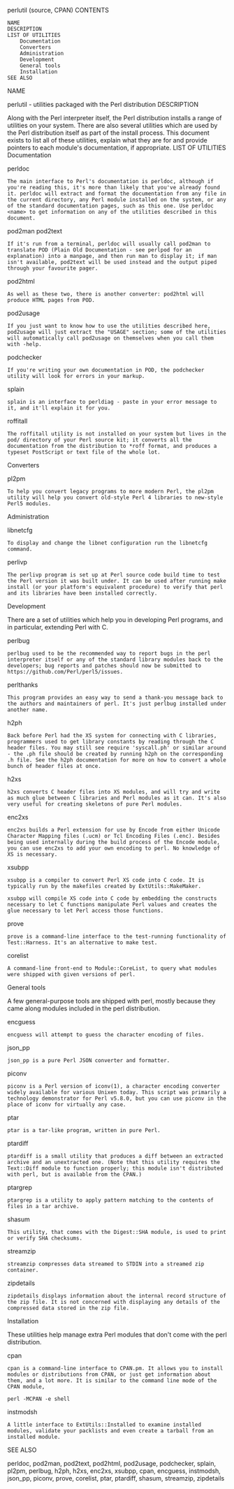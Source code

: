 
perlutil (source, CPAN)
CONTENTS

    NAME
    DESCRIPTION
    LIST OF UTILITIES
        Documentation
        Converters
        Administration
        Development
        General tools
        Installation
    SEE ALSO

NAME

perlutil - utilities packaged with the Perl distribution
DESCRIPTION

Along with the Perl interpreter itself, the Perl distribution installs a range of utilities on your system. There are also several utilities which are used by the Perl distribution itself as part of the install process. This document exists to list all of these utilities, explain what they are for and provide pointers to each module's documentation, if appropriate.
LIST OF UTILITIES
Documentation

perldoc

    The main interface to Perl's documentation is perldoc, although if you're reading this, it's more than likely that you've already found it. perldoc will extract and format the documentation from any file in the current directory, any Perl module installed on the system, or any of the standard documentation pages, such as this one. Use perldoc <name> to get information on any of the utilities described in this document.
pod2man
pod2text

    If it's run from a terminal, perldoc will usually call pod2man to translate POD (Plain Old Documentation - see perlpod for an explanation) into a manpage, and then run man to display it; if man isn't available, pod2text will be used instead and the output piped through your favourite pager.
pod2html

    As well as these two, there is another converter: pod2html will produce HTML pages from POD.
pod2usage

    If you just want to know how to use the utilities described here, pod2usage will just extract the "USAGE" section; some of the utilities will automatically call pod2usage on themselves when you call them with -help.
podchecker

    If you're writing your own documentation in POD, the podchecker utility will look for errors in your markup.
splain

    splain is an interface to perldiag - paste in your error message to it, and it'll explain it for you.
roffitall

    The roffitall utility is not installed on your system but lives in the pod/ directory of your Perl source kit; it converts all the documentation from the distribution to *roff format, and produces a typeset PostScript or text file of the whole lot.

Converters

pl2pm

    To help you convert legacy programs to more modern Perl, the pl2pm utility will help you convert old-style Perl 4 libraries to new-style Perl5 modules.

Administration

libnetcfg

    To display and change the libnet configuration run the libnetcfg command.
perlivp

    The perlivp program is set up at Perl source code build time to test the Perl version it was built under. It can be used after running make install (or your platform's equivalent procedure) to verify that perl and its libraries have been installed correctly.

Development

There are a set of utilities which help you in developing Perl programs, and in particular, extending Perl with C.

perlbug

    perlbug used to be the recommended way to report bugs in the perl interpreter itself or any of the standard library modules back to the developers; bug reports and patches should now be submitted to https://github.com/Perl/perl5/issues.
perlthanks

    This program provides an easy way to send a thank-you message back to the authors and maintainers of perl. It's just perlbug installed under another name.
h2ph

    Back before Perl had the XS system for connecting with C libraries, programmers used to get library constants by reading through the C header files. You may still see require 'syscall.ph' or similar around - the .ph file should be created by running h2ph on the corresponding .h file. See the h2ph documentation for more on how to convert a whole bunch of header files at once.
h2xs

    h2xs converts C header files into XS modules, and will try and write as much glue between C libraries and Perl modules as it can. It's also very useful for creating skeletons of pure Perl modules.
enc2xs

    enc2xs builds a Perl extension for use by Encode from either Unicode Character Mapping files (.ucm) or Tcl Encoding Files (.enc). Besides being used internally during the build process of the Encode module, you can use enc2xs to add your own encoding to perl. No knowledge of XS is necessary.
xsubpp

    xsubpp is a compiler to convert Perl XS code into C code. It is typically run by the makefiles created by ExtUtils::MakeMaker.

    xsubpp will compile XS code into C code by embedding the constructs necessary to let C functions manipulate Perl values and creates the glue necessary to let Perl access those functions.
prove

    prove is a command-line interface to the test-running functionality of Test::Harness. It's an alternative to make test.
corelist

    A command-line front-end to Module::CoreList, to query what modules were shipped with given versions of perl.

General tools

A few general-purpose tools are shipped with perl, mostly because they came along modules included in the perl distribution.

encguess

    encguess will attempt to guess the character encoding of files.
json_pp

    json_pp is a pure Perl JSON converter and formatter.
piconv

    piconv is a Perl version of iconv(1), a character encoding converter widely available for various Unixen today. This script was primarily a technology demonstrator for Perl v5.8.0, but you can use piconv in the place of iconv for virtually any case.
ptar

    ptar is a tar-like program, written in pure Perl.
ptardiff

    ptardiff is a small utility that produces a diff between an extracted archive and an unextracted one. (Note that this utility requires the Text::Diff module to function properly; this module isn't distributed with perl, but is available from the CPAN.)
ptargrep

    ptargrep is a utility to apply pattern matching to the contents of files in a tar archive.
shasum

    This utility, that comes with the Digest::SHA module, is used to print or verify SHA checksums.
streamzip

    streamzip compresses data streamed to STDIN into a streamed zip container.
zipdetails

    zipdetails displays information about the internal record structure of the zip file. It is not concerned with displaying any details of the compressed data stored in the zip file.

Installation

These utilities help manage extra Perl modules that don't come with the perl distribution.

cpan

    cpan is a command-line interface to CPAN.pm. It allows you to install modules or distributions from CPAN, or just get information about them, and a lot more. It is similar to the command line mode of the CPAN module,

    perl -MCPAN -e shell

instmodsh

    A little interface to ExtUtils::Installed to examine installed modules, validate your packlists and even create a tarball from an installed module.

SEE ALSO

perldoc, pod2man, pod2text, pod2html, pod2usage, podchecker, splain, pl2pm, perlbug, h2ph, h2xs, enc2xs, xsubpp, cpan, encguess, instmodsh, json_pp, piconv, prove, corelist, ptar, ptardiff, shasum, streamzip, zipdetails
